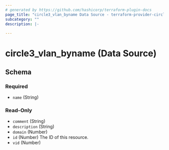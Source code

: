 ```yaml
---
# generated by https://github.com/hashicorp/terraform-plugin-docs
page_title: "circle3_vlan_byname Data Source - terraform-provider-circle3"
subcategory: ""
description: |-
  
---
```


# circle3_vlan_byname (Data Source)





<!-- schema generated by tfplugindocs -->
## Schema

### Required

- `name` (String)

### Read-Only

- `comment` (String)
- `description` (String)
- `domain` (Number)
- `id` (Number) The ID of this resource.
- `vid` (Number)


